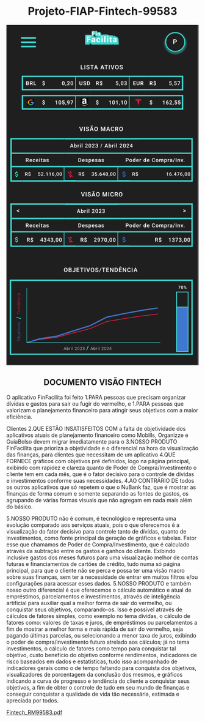 <h1 align="center">
	Projeto-FIAP-Fintech-99583
</h1>

<img src="Projeto_FIAP_Fintech_RM99583/assets/images/Finfacilita.png">

<h2 align="center">DOCUMENTO VISÃO FINTECH</h2>


<p text-align="justify">
O aplicativo FinFacilita foi feito 1.PARA pessoas que precisam organizar dívidas e gastos para sair ou fugir do 
vermelho, e 1.PARA pessoas que valorizam o planejamento financeiro para atingir seus objetivos com a maior eficiência.
</p>

<p text-align="justify">
Clientes 2.QUE ESTÃO INSATISFEITOS COM a falta de objetividade dos aplicativos atuais de planejamento 
financeiro como Mobills, Organizze e GuiaBolso devem migrar imediatamente para o 3.NOSSO PRODUTO FinFacilita que prioriza
a objetividade e o diferencial na hora da visualização das finanças, para clientes que necessitam de um aplicativo 4.QUE
FORNECE gráficos com objetivos pré definidos, logo na página principal, exibindo com rapidez e clareza quanto de Poder de
Compra/Investimento o cliente tem em cada mês, que é o fator decisivo para o controle de dívidas e investimentos conforme
suas necessidades. 4.AO CONTRÁRIO DE todos os outros aplicativos que só repetem o que o NuBank faz, que é mostrar as 
finanças de forma comum e somente separando as fontes de gastos, os agrupando de várias formas visuais que não agregam em
nada mais além do básico.
</p>

<p text-align="justify">
5.NOSSO PRODUTO não é comum, é tecnológico e representa uma evolução comparado aos serviços atuais, pois o que 
oferecemos é a visualização do fator decisivo para controle tanto de dívidas, quanto de investimentos, como fonte principal
da geração de gráficos e  tabelas. Fator esse que chamamos de Poder de Compra/Investimento, que é calculado através da 
subtração entre os gastos e ganhos do cliente. Exibindo inclusive gastos dos meses futuros para uma visualização melhor de
contas futuras e financiamentos de cartões de crédito, tudo numa só página principal, para que o cliente não se perca e 
possa ter uma visão macro sobre suas finanças, sem ter a necessidade de entrar em muitos filtros e/ou configurações para
acessar esses dados. 5.NOSSO PRODUTO e também nosso outro diferencial é que oferecemos o cálculo automático e atual de
empréstimos, parcelamentos e investimentos, através de inteligência artificial para auxiliar qual a melhor forma de sair do
vermelho, ou conquistar seus objetivos, comparando-os. Isso é possível através de cálculos de fatores simples, como exemplo
no tema dívidas, o cálculo de fatores como: valores de taxas e juros, de empréstimos ou parcelamentos a fim de mostrar a
melhor forma e mais rápida de sair do vermelho, seja pagando últimas parcelas, ou selecionando a menor taxa de juros,
exibindo o poder de compra/investimento futuro atrelado aos cálculos; já no tema investimentos, o cálculo de fatores como
tempo para conquistar tal objetivo, custo benefício do objetivo conforme rendimentos, indicadores de risco baseados em 
dados e estatísticas, tudo isso acompanhado de indicadores gerais como o de tempo faltando para conquista dos objetivos,
visualizadores de porcentagem da conclusão dos mesmos, e gráficos indicando a curva de progresso e tendência do cliente
a conquistar seus objetivos, a fim de obter o controle de tudo em seu mundo de finanças e conseguir conquistar a 
qualidade de vida tão necessária, estimada e apreciada por todos.
</p>

 



 

[Fintech_RM99583.pdf](https://github.com/rodrigopazian/Projeto-FIAP-Fintech-99583/files/11995280/Fintech_RM99583.pdf)
